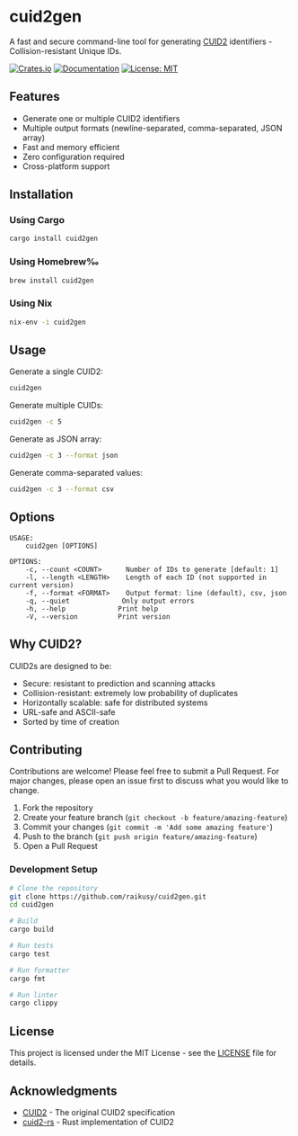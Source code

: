 # cuid2gen

A fast and secure command-line tool for generating [CUID2](https://github.com/paralleldrive/cuid2) identifiers - Collision-resistant Unique IDs.

[![Crates.io](https://img.shields.io/crates/v/cuid2gen.svg)](https://crates.io/crates/cuid2gen)
[![Documentation](https://docs.rs/cuid2gen/badge.svg)](https://docs.rs/cuid2gen)
[![License: MIT](https://img.shields.io/badge/License-MIT-yellow.svg)](https://opensource.org/licenses/MIT)

## Features

- Generate one or multiple CUID2 identifiers
- Multiple output formats (newline-separated, comma-separated, JSON array)
- Fast and memory efficient
- Zero configuration required
- Cross-platform support

## Installation

### Using Cargo

```bash
cargo install cuid2gen
```

### Using Homebrew‰

```bash
brew install cuid2gen
```

### Using Nix

```bash
nix-env -i cuid2gen
```

## Usage

Generate a single CUID2:

```bash
cuid2gen
```

Generate multiple CUIDs:

```bash
cuid2gen -c 5
```

Generate as JSON array:

```bash
cuid2gen -c 3 --format json
```

Generate comma-separated values:

```bash
cuid2gen -c 3 --format csv
```

## Options

```
USAGE:
    cuid2gen [OPTIONS]

OPTIONS:
    -c, --count <COUNT>      Number of IDs to generate [default: 1]
    -l, --length <LENGTH>    Length of each ID (not supported in current version)
    -f, --format <FORMAT>    Output format: line (default), csv, json
    -q, --quiet             Only output errors
    -h, --help             Print help
    -V, --version          Print version
```

## Why CUID2?

CUID2s are designed to be:

- Secure: resistant to prediction and scanning attacks
- Collision-resistant: extremely low probability of duplicates
- Horizontally scalable: safe for distributed systems
- URL-safe and ASCII-safe
- Sorted by time of creation

## Contributing

Contributions are welcome! Please feel free to submit a Pull Request. For major changes, please open an issue first to discuss what you would like to change.

1. Fork the repository
2. Create your feature branch (`git checkout -b feature/amazing-feature`)
3. Commit your changes (`git commit -m 'Add some amazing feature'`)
4. Push to the branch (`git push origin feature/amazing-feature`)
5. Open a Pull Request

### Development Setup

```bash
# Clone the repository
git clone https://github.com/raikusy/cuid2gen.git
cd cuid2gen

# Build
cargo build

# Run tests
cargo test

# Run formatter
cargo fmt

# Run linter
cargo clippy
```

## License

This project is licensed under the MIT License - see the [LICENSE](LICENSE) file for details.

## Acknowledgments

- [CUID2](https://github.com/paralleldrive/cuid2) - The original CUID2 specification
- [cuid2-rs](https://github.com/mplanchard/cuid2-rs) - Rust implementation of CUID2
